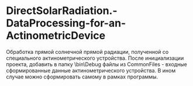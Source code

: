 ﻿# DirectSolarRadiation.-DataProcessing-for-an-ActinometricDevice
Обработка прямой солнечной прямой радиации, полученной со специального актинометрического устройства.
После инициализации проекта, добавить в папку \bin\Debug файлы из CommonFiles - входные сформированные данные актинометрического устройства. 
В ином случае можно сформировать самому в рамках программы.